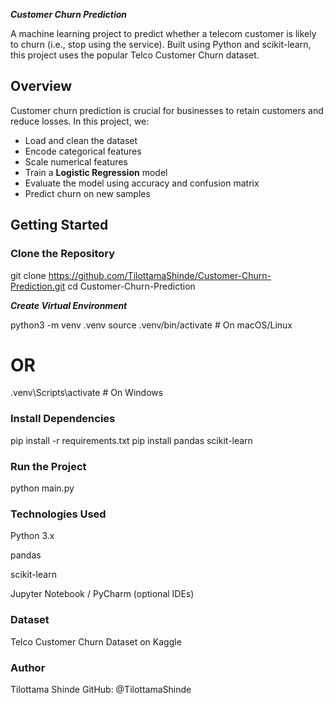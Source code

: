 ***Customer Churn Prediction***

A machine learning project to predict whether a telecom customer is likely to churn (i.e., stop using the service). Built using Python and scikit-learn, this project uses the popular Telco Customer Churn dataset.



##  Overview

Customer churn prediction is crucial for businesses to retain customers and reduce losses. In this project, we:

- Load and clean the dataset  
- Encode categorical features  
- Scale numerical features  
- Train a **Logistic Regression** model  
- Evaluate the model using accuracy and confusion matrix  
- Predict churn on new samples

 

##  Getting Started

###  Clone the Repository


git clone https://github.com/TilottamaShinde/Customer-Churn-Prediction.git
cd Customer-Churn-Prediction


***Create Virtual Environment***

python3 -m venv .venv
source .venv/bin/activate       # On macOS/Linux
# OR
.venv\Scripts\activate          # On Windows

### Install Dependencies

pip install -r requirements.txt
pip install pandas scikit-learn

### Run the Project
python main.py

### Technologies Used
Python 3.x

pandas

scikit-learn

Jupyter Notebook / PyCharm (optional IDEs)

### Dataset
Telco Customer Churn Dataset on Kaggle

### Author
Tilottama Shinde
GitHub: @TilottamaShinde

